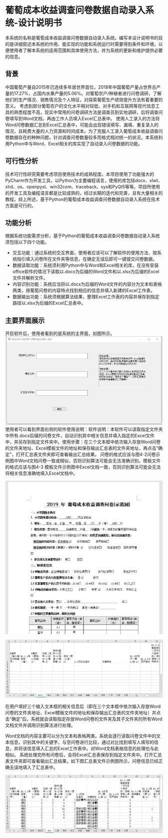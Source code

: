 # 葡萄成本收益调查问卷数据自动录入系统-设计说明书
本系统的名称是葡萄成本收益调查问卷数据自动录入系统。编写本设计说明书的目的是详细叙述本系统的作用、能实现的功能和系统运行时需要得到条件和环境，以便使用者了解本系统的适用范围和具体使用方法，并为系统的更新和维护提供必要的信息。

## 背景
中国葡萄产量自2015年已连续多年居世界首位，2018年中国葡萄产量占世界总产量的17.27%，占国内水果产量的5.06%。对葡萄农户/种植者进行问卷调研，了解他们的生产情况、销售情况及个人特征，对探索葡萄生产绩效提升方法有着重要的意义。
考虑到部分葡萄农户的文化水平相对较低、对手机和互联网等现代信息工具的熟悉程度不高，现实中常用的问卷调研方法是调查员到实地调研，后将调查问卷填写到Word文档，再由工作人员填入Excel汇总表中。
使用人工录入的方法将Word问卷数据汇总到Excel汇总表中，可能会出现错误填写、漏填、重复录入的情况，且耗费大量的人力资源和时间成本。为了克服人工录入葡萄成本收益调查问卷数据存在的种种问题，针对调查问卷数量较多而格式相对统一的状况，本系统利用Python中与Word、Excel相关的库实现了自动录入问卷数据的功能。

## 可行性分析
技术可行性研究需要考虑项目使用技术的成熟程度。本项目使用了功能强大的PyCharm作为开发工具，以Python为主要编程语言，使用的库包括docx、xlwt、xlrd、os、openpyxl、win32com、traceback、sys和PyQt5等等。项目所使用的开发工具及编程语言都是比较成熟的，经过长期的迭代和完善，且有大量相关的教程。综上所述，基于Python的葡萄成本收益调查问卷数据自动录入系统在技术方面是可行的。

## 功能分析
根据系统功能需求分析，基于Python的葡萄成本收益调查问卷数据自动录入系统须包括以下四个功能。
* 交互功能：通过系统的交互界面，使用者应该可以了解软件的使用方法、按系统指引填入问卷所在文件夹等信息，在确定无误后即可一键提交问卷数据。
* 数据读取功能：系统须利用Python中与Word和Excel相关的库，在没有安装office软件的情况下读取以.docx为后缀的Word文件和以.xlsx为后缀的Excel文件并解析文件。
* 内容识别功能：系统应当将以.docx为后缀的Word文件的内容分为文本和表格两类，按葡萄问卷的内容特点找到相应的信息并填入新建的Excel工作表。 
* 数据输出功能：系统须根据算法结果，整理Excel工作表的内容并保存到指定路径以.xlsx为后缀的Excel汇总表中。

## 主要界面展示

开启软件后，使用者看到的是系统的主界面，如图所示。
![image](https://github.com/Suuuuuu96/QuestionnaireEntrySystem/blob/main/img/g1.png)
使用者可以看到界面右侧的软件使用说明：软件说明：本软件可以读取指定文件夹中所有.docx后缀的问卷文件，自动识别其中相关信息并填入指定的Excel文件中，并另存到指定文件夹中。使用步骤：在三个文本框中依次输入存放Word问卷的文件夹地址、Excel模板文件的地址和保存输出汇总表的文件夹地址，再点击“确定”，打开汇总表文件夹即可查看输出汇总结果。
问卷的格式应该与图4-2问卷示例图中Word文档问卷一致或相似，否则识别算法可能会无法准确识别。模板文件的格式应该与图4-3 模板文件示例图中Excel文档一致，否则识别算法可能会无法将相关信息准确地填入Excel文档中。

![image](https://github.com/Suuuuuu96/QuestionnaireEntrySystem/blob/main/img/g2.png)

![image](https://github.com/Suuuuuu96/QuestionnaireEntrySystem/blob/main/img/g3.png)

在用户填好三个输入文本框的相关信息后（即在三个文本框中依次输入存放Word问卷的文件夹地址、Excel模板文件的地址和保存输出汇总表的文件夹地址）并点击“确定”后，系统就会读取指定存放Word问卷的文件夹及其子文件夹的所有Word文档文件并调用识别算法进行处理。

Word文档的内容主要可以分为文本和表格两类。系统会逐行读取问卷文件中的文本信息，识别其中的关键字，与空问卷进行比较，通过对比找到填写人填写的信息，并将该信息填入汇总的Excel工作表中。对Word文档表格信息的处理也与此相似。
系统处理完所有问卷后，会将Excel汇总表保存到指定文件夹中。打开汇总表文件夹即可查看输出汇总结果。如下图汇总表文件示例图所示，问卷信息已经正确无误地填入了汇总表中。

![image](https://github.com/Suuuuuu96/QuestionnaireEntrySystem/blob/main/img/g4.png)
